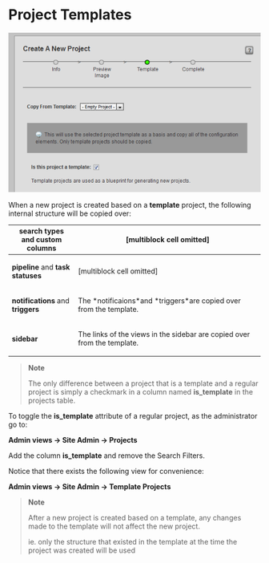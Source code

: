 # Project Templates

![image](media/1_project_templates_overview.png)

When a new project is created based on a **template** project, the
following internal structure will be copied over:

<table>
<colgroup>
<col width="26%" />
<col width="73%" />
</colgroup>
<thead>
<tr class="header">
<th><strong>search types</strong> and <strong>custom columns</strong></th>
<th>[multiblock cell omitted]</th>
</tr>
</thead>
<tbody>
<tr class="odd">
<td><p><strong>pipeline</strong> and <strong>task statuses</strong></p></td>
<td><p>[multiblock cell omitted]</p></td>
</tr>
<tr class="even">
<td><p><strong>notifications</strong> and <strong>triggers</strong></p></td>
<td><p>The *notificaions*and *triggers*are copied over from the template.</p></td>
</tr>
<tr class="odd">
<td><p><strong>sidebar</strong></p></td>
<td><p>The links of the views in the sidebar are copied over from the template.</p></td>
</tr>
</tbody>
</table>

> **Note**
>
> The only difference between a project that is a template and a regular
> project is simply a checkmark in a column named **is\_template** in the
> projects table.

To toggle the **is\_template** attribute of a regular project, as the
administrator go to:

**Admin views → Site Admin → Projects**

Add the column **is\_template** and remove the Search Filters.

Notice that there exists the following view for convenience:

**Admin views → Site Admin → Template Projects**

> **Note**
>
> After a new project is created based on a template, any changes made to
> the template will not affect the new project.
>
> ie. only the structure that existed in the template at the time the
> project was created will be used
